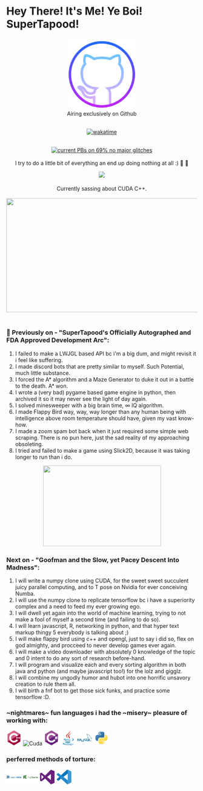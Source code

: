 # Hey There! It's Me! Ye Boi! SuperTapood!
<div align="center">
  <img src="https://github.com/SuperTapood/SuperTapood/blob/89e0e0dd3eb83f5843849b61bef76137df4e5752/github-icon-colored.png" width="180">
  <br>
  Airing exclusively on Github
<br>
  <br>

[![wakatime](https://wakatime.com/badge/user/8b4f0bdc-5133-4fba-98d4-d75498fa71f2.svg)](https://wakatime.com/@8b4f0bdc-5133-4fba-98d4-d75498fa71f2)<br><br>


[![current PBs on 69% no major glitches](https://github-readme-stats.vercel.app/api/wakatime?username=supertapood)](https://github.com/anuraghazra/github-readme-stats) <br><br>
I try to do a little bit of everything an end up doing nothing at all :) 🤯 🌚
<div id="header" align="center">
  <img src="https://media.giphy.com/media/S99cgkURVO62qemEKM/giphy.gif" width="700"/>
</div>
<br>
Currently sassing about CUDA C++.
<br>
<br>
<div align="center">
  <img src="https://media.giphy.com/media/1Be4g2yeiJ1QfqaKvz/giphy.gif" width="600" height="300"/>
</div>
<br>
  </div>


###  🤦 Previously on - "SuperTapood's Officially Autographed and FDA Approved Development Arc":
1. I failed to make a LWJGL based API bc i'm a big dum, and might revisit it i feel like suffering.
2. I made discord bots that are pretty similar to myself. Such Potential, much little substance.
3. I forced the A* algorithm and a Maze Generator to duke it out in a battle to the death. A* won.
4. I wrote a (very bad) pygame based game engine in python, then archived it so it may never see the light of day again.
5. I solved minesweeper with a big brain time, ∞ IQ algorithm.
6. I made Flappy Bird way, way, way longer than any human being with intelligence above room temperature should have, given my vast know-how.
7. I made a zoom spam bot back when it just required some simple web scraping. There is no pun here, just the sad reality of my approaching obsoleting.
8. I tried and failed to make a game using Slick2D, because it was taking longer to run than i do.

<div align="center">
  <img src="https://beebom.com/wp-content/uploads/2020/01/Hide-the-Pain-Harold-is-Imgur%E2%80%99s-Meme-of-the-Decade.jpg?w=3000&quality=75" width="311" height="212"/>
</div>


###  Next on - "Goofman and the Slow, yet Pacey Descent Into Madness":
1. I will write a numpy clone using CUDA, for the sweet sweet succulent juicy parallel computing, and to T pose on Nvidia for ever conceiving Numba.
2. I will use the numpy clone to replicate tensorflow bc i have a superiority complex and a need to feed my ever growing ego.
3. I will dwell yet again into the world of machine learning, trying to not make a fool of myself a second time (and failing to do so).
4. I will learn javascript, R, networking in python, and that hyper text markup thingy 5 everybody is talking about ;)
5. I will make flappy bird using c++ and opengl, just to say i did so, flex on god almighty, and procceed to never develop games ever again.
6. I will make a video downloader with absolutely 0 knowledge of the topic and 0 intent to do any sort of research before-hand.
7. I will program and visualize each and every sorting algorithm in both java and python (and maybe javascript too!) for the lolz and gigglz.
8. I will combine my ungodly humor and hubot into one horrific unsavory creation to rule them all.
9. I will birth a fnf bot to get those sick funks, and practice some tensorflow :D.

### ~nightmares~ fun languages i had the ~misery~ pleasure of working with:
<div>
  <img src="https://github.com/devicons/devicon/blob/master/icons/cplusplus/cplusplus-original.svg" title="I HAVE NEVER HATED A LANGAUGE MORE IN MY LIFE" alt="C++" width="40" height="40"/>
  <img src="https://raw.githubusercontent.com/kriegalex/vscode-cuda/master/images/cudaIcon.png" title="calling device kernels fucking sucks" alt="Cuda" width="40"/>
  <img src="https://github.com/devicons/devicon/blob/master/icons/csharp/csharp-original.svg" title="i used to think it sucked, and then i started with c++" alt="C#" width="40" height="40"/>
  <img src="https://github.com/devicons/devicon/blob/master/icons/java/java-original.svg" title="9/10 not enough objects oriented in my programming" alt="Java" width="40" height="40"/>
  <img src="https://github.com/devicons/devicon/blob/master/icons/mysql/mysql-plain-wordmark.svg" title="little bobby tables would be proud" alt="OURsql" width="40" height="40"/>
  <img src="https://github.com/devicons/devicon/blob/master/icons/python/python-original.svg" title="from jokes import pun as funny" alt="Python" width="40" height="40"/>
</div>

### perferred methods of torture:
<div>
  <img src="https://github.com/devicons/devicon/blob/master/icons/intellij/intellij-original-wordmark.svg" title="10/10 compiling and running in java sucks" alt="IntelliJ" width="40" height="40"/>
  <img src="https://github.com/devicons/devicon/blob/master/icons/pycharm/pycharm-plain-wordmark.svg" title="enviorment switching in this bad boy is hella fun and hella fine" alt="Pycharm" width="40" height="40"/>
  <img src="https://github.com/devicons/devicon/blob/master/icons/visualstudio/visualstudio-plain.svg" title="intellisense is my bestie please port it to c++" alt="VisualStudio" width="40" height="40"/>
  <img src="https://github.com/devicons/devicon/blob/master/icons/vscode/vscode-original.svg" title="i have never met this man before in my life" alt="VSCode" width="40" height="40"/>
</div>
